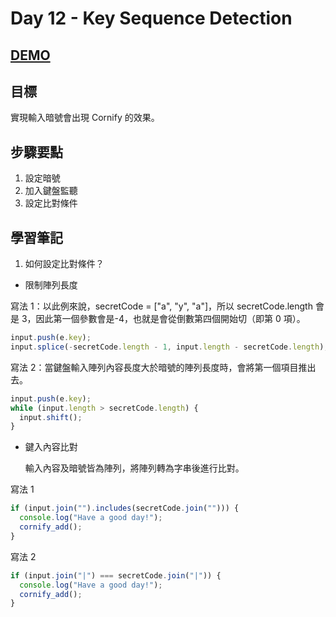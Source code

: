 # Day 12 - Key Sequence Detection

## [DEMO](https://ayating.github.io/JavaScript30/12%20-%20Key%20Sequence%20Detection/index-done.html)

## 目標

實現輸入暗號會出現 Cornify 的效果。

## 步驟要點

1. 設定暗號
2. 加入鍵盤監聽
3. 設定比對條件

## 學習筆記

1. 如何設定比對條件？

- 限制陣列長度

寫法 1：以此例來說，secretCode = ["a", "y", "a"]，所以 secretCode.length 會是 3，因此第一個參數會是-4，也就是會從倒數第四個開始切（即第 0 項）。

```js
input.push(e.key);
input.splice(-secretCode.length - 1, input.length - secretCode.length);
```

寫法 2：當鍵盤輸入陣列內容長度大於暗號的陣列長度時，會將第一個項目推出去。

```js
input.push(e.key);
while (input.length > secretCode.length) {
  input.shift();
}
```

- 鍵入內容比對

  輸入內容及暗號皆為陣列，將陣列轉為字串後進行比對。

寫法 1

```js
if (input.join("").includes(secretCode.join(""))) {
  console.log("Have a good day!");
  cornify_add();
}
```

寫法 2

```js
if (input.join("|") === secretCode.join("|")) {
  console.log("Have a good day!");
  cornify_add();
}
```
